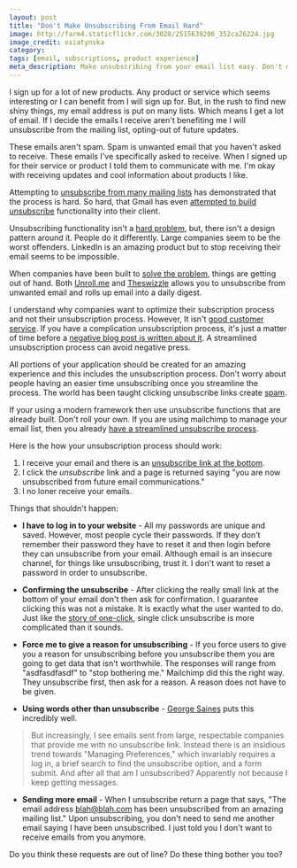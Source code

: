 ```yaml
---
layout: post
title: "Don't Make Unsubscribing From Email Hard"
image: http://farm4.staticflickr.com/3028/2515639206_352ca26224.jpg
image_credit: osiatynska
category: 
tags: [email, subscriptions, product experience]
meta_description: Make unsubscribing from your email list easy. Don't make it so complicated that people give up. The experience will be remembered.
---
```


I sign up for a lot of new products. Any product or service which seems interesting or I can benefit from I will sign up for. But, in the rush to find new shiny things, my email address is put on many lists. Which means I get a lot of email. If I decide the emails I receive aren't benefiting me I will unsubscribe from the mailing list, opting-out of future updates. 

These emails aren't spam. Spam is unwanted email that you haven't asked to receive. These emails I've specifically asked to receive. When I signed up for their service or product I told them to communicate with me. I'm okay with receiving updates and cool information about products I like.

Attempting to [unsubscribe from many mailing lists][13] has demonstrated that the process is hard. So hard, that Gmail has even [attempted to build unsubscribe][1] functionality into their client.

Unsubscribing functionality isn't a [hard problem][14], but, there isn't a design pattern around it. People do it differently. Large companies seem to be the worst offenders. LinkedIn is an amazing product but to stop receiving their email seems to be impossible.

When companies have been built to [solve the problem][12], things are getting out of hand. Both [Unroll.me][4] and [Theswizzle][7] allows you to unsubscribe from unwanted email and rolls up email into a daily digest.

I understand why companies want to optimize their subscription process and not their unsubscription process. However, It isn't [good customer service][2]. If you have a complication unsubscription process, it's just a matter of time before a [negative blog post is written about it][8]. A streamlined unsubscription process can avoid negative press.

All portions of your application should be created for an amazing experience and this includes the unsubscription process. Don't worry about people having an easier time unsubscribing once you streamline the process. The world has been taught clicking unsubscribe links create [spam][6].

If your using a modern framework then use unsubscribe functions that are already built. Don't roll your own. If you are using mailchimp to manage your email list, then you already [have a streamlined unsubscribe process][9].

Here is the how your unsubscription process should work:

1. I receive your email and there is an [unsubscribe link at the bottom][10].
2. I click the _unsubscribe_ link and a page is returned saying "you are now unsubscribed from future email communications." 
3. I no loner receive your emails.

Things that shouldn't happen:

* __I have to log in to your website__ - All my passwords are unique and saved. However, most people cycle their passwords. If they don't remember their password they have to reset it and then login before they can unsubscribe from your email. Although email is an insecure channel, for things like unsubscribing, trust it. I don't want to reset a password in order to unsubscribe.

* __Confirming the unsubscribe__ - After clicking the really small link at the bottom of your email don't then ask for confirmation. I guarantee clicking this was not a mistake. It is exactly what the user wanted to do. Just like the [story of one-click][11], single click unsubscribe is more complicated than it sounds.

* __Force me to give a reason for unsubscribing__ - If you force users to give you a reason for unsubscribing before you unsubscribe them you are going to get data that isn't worthwhile. The responses will range from "asdfasdfasdf" to "stop bothering me." Mailchimp did this the right way. They unsubscribe first, then ask for a reason. A reason does not have to be given.

* __Using words other than unsubscribe__ - [George Saines][3] puts this incredibly well.

> But increasingly, I see emails sent from large, respectable companies that provide me with no unsubscribe link. Instead there is an insidious trend towards "Managing Preferences," which invariably requires a log in, a brief search to find the unsubscribe option, and a form submit. And after all that am I unsubscribed? Apparently not because I keep getting messages.

* __Sending more email__ - When I unsubscribe return a page that says, "The email address blah@blah.com has been unsubscribed from an amazing mailing list." Upon unsubscribing, you don't need to send me another email saying I have been unsubscribed. I just told you I don't want to receive emails from you anymore.

Do you think these requests are out of line? Do these thing bother you too?

[1]: http://gmailblog.blogspot.com/2009/07/unsubscribing-made-easy.html "Google Unsubscribe"
[2]: /2012/12/customer-service-and-customer-satisfaction/
[3]: http://www.georgesaines.com/?p=484
[4]: http://unroll.me/
[5]: http://onlinebusiness.volusion.com/articles/preventing-email-subscribers-from-unsubscribing/ "Preventing Email Subscribers from Unsubscribing"
[6]: http://apcsnh.com/vacm/vacm101304.php "Unsubscribing creates spam"
[7]: https://theswizzle.com/ "Clean up your inbox"
[8]: http://www.3ones.com/2012/01/14/best-and-worst-practices-for-email-unsubscribing/ "Best (and Worst) Practices for Email Unsubscribing"
[9]: http://kb.mailchimp.com/article/about-unsubscribes
[10]: http://en.wikipedia.org/wiki/CAN-SPAM_Act_of_2003
[11]: http://www.amazon.com/gp/product/1591843758/ref=as_li_ss_tl?ie=UTF8&camp=1789&creative=390957&creativeASIN=1591843758&linkCode=as2&tag=breharsblo-20
[12]: /2012/02/solving-hard-problems/
[13]: /2012/06/a-better-email-inbox/
[14]: /2012/02/solving-hard-problems/
